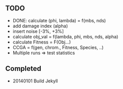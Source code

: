 ## TODO 

* DONE: calculate (phi, lambda) = f(mbs, nds)
* add damage index (alpha)
* insert noise [-3%, +3%]
* calculate obj_val = f(lambda, phi, mbs, nds, alpha)
* calculate Fitness = F(Obj...)
* CCGA = f(gen, chrom., Fitness, Species, ..)
* Multiple runs => test statistics

## Completed

* 20140101 Build Jekyll
